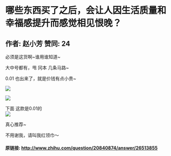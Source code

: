 # 哪些东西买了之后，会让人因生活质量和幸福感提升而感觉相见恨晚？
## 作者: 赵小芳  赞同: 24
必须是这货啊~谁用谁知道~

  

大中号都有，甩 冈本 几条马路~

  

0.01 也出来了，就是价钱有点小贵~

![](http://pic1.zhimg.com/e6fed403abcd50b63073799e96512d32_b.jpg)

  

![](http://pic1.zhimg.com/5472962469cbee4fbd7df01ead89bfe5_b.jpg)

 下面 这款是0.01的  
![](http://pic1.zhimg.com/3236ebf2482b19b76346b0136fcde0cb_b.jpg)



真心推荐~

不用谢我，请叫我红领巾～

#### 原链接: http://www.zhihu.com/question/20840874/answer/26513855